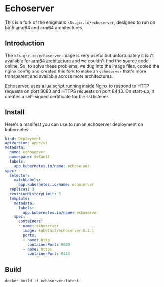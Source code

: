 # Echoserver

This is a fork of the enigmatic `k8s.gcr.io/echoserver`, designed to run on both amd64 and arm64 architectures.

## Introduction

The `k8s.gcr.io/echoserver` image is very useful but unfortunately it isn't available for [arm64 architecture](https://github.com/kubernetes-retired/contrib/issues/2991) and we couldn't find the source code online. So, to solve these problems, we dug into the image files, copied the nginx config and created this fork to make an `echoserver` that's more transparent and available across more architectures.

Echoserver, uses a lua script running inside Nginx to respond to HTTP requests on port 8080 and HTTPS requests on port 8443. On start-up, it creates a self-signed certificate for the ssl listener.

## Install

Here's a manifest you can use to run an echoserver deployment on kubernetes:

```yaml
kind: Deployment
apiVersion: apps/v1
metadata:
  name: echoserver
  namespace: default
  labels:
    app.kubernetes.io/name: echoserver
spec:
  selector:
    matchLabels:
      app.kubernetes.io/name: echoserver
  replicas: 3
  revisionHistoryLimit: 5
  template:
    metadata:
      labels:
        app.kubernetes.io/name: echoserver
    spec:
      containers:
      - name: echoserver
        image: kubetail/echoserver:0.1.1
        ports:
        - name: http
          containerPort: 8080
        - name: https
          containerPort: 8443
```

## Build

```console
docker build -t echoserver:latest .
```
